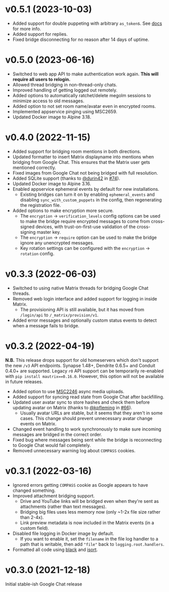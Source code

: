 # v0.5.1 (2023-10-03)

* Added support for double puppeting with arbitrary `as_token`s.
  See [docs](https://docs.mau.fi/bridges/general/double-puppeting.html#appservice-method-new) for more info.
* Added support for replies.
* Fixed bridge disconnecting for no reason after 14 days of uptime.

# v0.5.0 (2023-06-16)

* Switched to web app API to make authentication work again.
  **This will require all users to relogin.**
* Allowed thread bridging in non-thread-only chats.
* Improved handling of getting logged out remotely.
* Added options to automatically ratchet/delete megolm sessions to minimize
  access to old messages.
* Added option to not set room name/avatar even in encrypted rooms.
* Implemented appservice pinging using MSC2659.
* Updated Docker image to Alpine 3.18.

# v0.4.0 (2022-11-15)

* Added support for bridging room mentions in both directions.
* Updated formatter to insert Matrix displayname into mentions when bridging
  from Google Chat. This ensures that the Matrix user gets mentioned correctly.
* Fixed images from Google Chat not being bridged with full resolution.
* Added SQLite support (thanks to [@durin42] in [#74]).
* Updated Docker image to Alpine 3.16.
* Enabled appservice ephemeral events by default for new installations.
  * Existing bridges can turn it on by enabling `ephemeral_events` and disabling
    `sync_with_custom_puppets` in the config, then regenerating the registration
    file.
* Added options to make encryption more secure.
  * The `encryption` -> `verification_levels` config options can be used to
    make the bridge require encrypted messages to come from cross-signed
    devices, with trust-on-first-use validation of the cross-signing master
    key.
  * The `encryption` -> `require` option can be used to make the bridge ignore
    any unencrypted messages.
  * Key rotation settings can be configured with the `encryption` -> `rotation`
    config.

[@durin42]: https://github.com/durin42
[#74]: https://github.com/mautrix/googlechat/pull/74

# v0.3.3 (2022-06-03)

* Switched to using native Matrix threads for bridging Google Chat threads.
* Removed web login interface and added support for logging in inside Matrix.
  * The provisioning API is still available, but it has moved from `/login/api`
    to `/_matrix/provision/v1`.
* Added error messages and optionally custom status events to detect when
  a message fails to bridge.

# v0.3.2 (2022-04-19)

**N.B.** This release drops support for old homeservers which don't support the
new `/v3` API endpoints. Synapse 1.48+, Dendrite 0.6.5+ and Conduit 0.4.0+ are
supported. Legacy `r0` API support can be temporarily re-enabled with `pip install mautrix==0.16.0`.
However, this option will not be available in future releases.

* Added option to use [MSC2246] async media uploads.
* Added support for syncing read state from Google Chat after backfilling.
* Updated user avatar sync to store hashes and check them before updating
  avatar on Matrix (thanks to [@kpfleming] in [#66]).
  * Usually avatar URLs are stable, but it seems that they aren't in some cases.
    This change should prevent unnecessary avatar change events on Matrix.
* Changed event handling to work synchronously to make sure incoming messages
  are bridged in the correct order.
* Fixed bug where messages being sent while the bridge is reconnecting to
  Google Chat would fail completely.
* Removed unnecessary warning log about `COMPASS` cookies.

[@kpfleming]: https://github.com/kpfleming
[#66]: https://github.com/mautrix/googlechat/pull/66
[MSC2246]: https://github.com/matrix-org/matrix-spec-proposals/pull/2246

# v0.3.1 (2022-03-16)

* Ignored errors getting `COMPASS` cookie as Google appears to have changed
  something.
* Improved attachment bridging support.
  * Drive and YouTube links will be bridged even when they're sent as
    attachments (rather than text messages).
  * Bridging big files uses less memory now
    (only ~1-2x file size rather than 2-4x).
  * Link preview metadata is now included in the Matrix events
    (in a custom field).
* Disabled file logging in Docker image by default.
  * If you want to enable it, set the `filename` in the file log handler to
    a path that is writable, then add `"file"` back to `logging.root.handlers`.
* Formatted all code using [black](https://github.com/psf/black)
  and [isort](https://github.com/PyCQA/isort).

# v0.3.0 (2021-12-18)

Initial stable-ish Google Chat release
